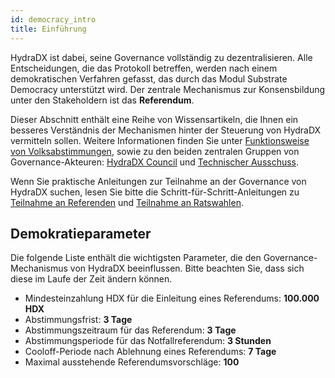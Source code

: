 ```yaml
---
id: democracy_intro
title: Einführung
---
```


HydraDX ist dabei, seine Governance vollständig zu dezentralisieren. Alle Entscheidungen, die das Protokoll betreffen, werden nach einem demokratischen Verfahren gefasst, das durch das Modul Substrate Democracy unterstützt wird. Der zentrale Mechanismus zur Konsensbildung unter den Stakeholdern ist das **Referendum**.

Dieser Abschnitt enthält eine Reihe von Wissensartikeln, die Ihnen ein besseres Verständnis der Mechanismen hinter der Steuerung von HydraDX vermitteln sollen. Weitere Informationen finden Sie unter [Funktionsweise von Volksabstimmungen](/democracy_referenda), sowie zu den beiden zentralen Gruppen von Governance-Akteuren: [HydraDX Council](/democracy_council) und [Technischer Ausschuss](/democracy_technical_committee).

Wenn Sie praktische Anleitungen zur Teilnahme an der Governance von HydraDX suchen, lesen Sie bitte die Schritt-für-Schritt-Anleitungen zu [Teilnahme an Referenden](/participate_in_referenda) und [Teilnahme an Ratswahlen](/participate_in_council_elections).

## Demokratieparameter
Die folgende Liste enthält die wichtigsten Parameter, die den Governance-Mechanismus von HydraDX beeinflussen. Bitte beachten Sie, dass sich diese im Laufe der Zeit ändern können.

* Mindesteinzahlung HDX für die Einleitung eines Referendums: **100.000 HDX**
* Abstimmungsfrist: **3 Tage**
* Abstimmungszeitraum für das Referendum: **3 Tage**
* Abstimmungsperiode für das Notfallreferendum: **3 Stunden**
* Cooloff-Periode nach Ablehnung eines Referendums: **7 Tage**
* Maximal ausstehende Referendumsvorschläge: **100**
